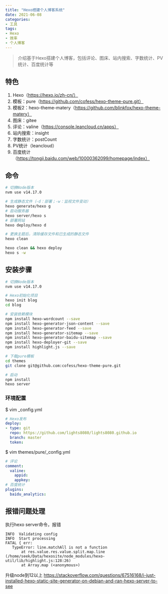 ```yaml
---
title: "Hexo搭建个人博客系统"
date: 2021-06-08
categories:
- 工具
tags:
- Hexo
- 效率
- 个人博客
---
```


> 介绍基于Hexo搭建个人博客，包括评论、图床、站内搜索、字数统计、PV统计、百度统计等

<!-- more -->

## 特色
1. Hexo（https://hexo.io/zh-cn/）
2. 模板：pure（https://github.com/cofess/hexo-theme-pure.git）
3. 模板2：hexo-theme-matery（https://github.com/blinkfox/hexo-theme-matery）
4. 图床：gitee
5. 评论：valine（https://console.leancloud.cn/apps）
6. 站内搜索：insight
7. 字数统计：postCount
8. PV统计（leancloud）
9. 百度统计（https://tongji.baidu.com/web/10000362099/homepage/index）

## 命令
```sh
# 切换Node版本
nvm use v14.17.0

# 生成静态文件（-d：部署；-w：监视文件变动）
hexo generate/hexo g
# 启动服务器
hexo server/hexo s
# 部署网站
hexo deploy/hexo d

# 更换主题后，清除缓存文件和已生成的静态文件
hexo clean

hexo clean && hexo deploy
hexo s -w
```

## 安装步骤
```sh
# 切换Node版本
nvm use v14.17.0

# Hexo初始化项目
hexo init blog
cd blog

# 安装依赖模块
npm install hexo-wordcount --save
npm install hexo-generator-json-content --save
npm install hexo-generator-feed --save
npm install hexo-generator-sitemap --save
npm install hexo-generator-baidu-sitemap --save
npm install hexo-deployer-git --save
npm install highlight.js --save

# 下载pure模板
cd themes
git clone git@github.com:cofess/hexo-theme-pure.git

# 启动
npm install
hexo server
```

### 环境配置

$ vim _config.yml
```yaml
# Hexo发布
deploy:
- type: git
  repo: https://github.com/lights8080/lights8080.github.io
  branch: master
  token: 
```

$ vim themes/pure/_config.yml
```yaml
# 评论
comment:
  valine:
    appid: 
    appkey: 
# 百度统计
plugins:
  baidu_analytics: 
```


## 报错问题处理
执行hexo server命令，报错
```
INFO  Validating config
INFO  Start processing
FATAL { err:
   TypeError: line.matchAll is not a function
       at res.value.res.value.split.map.line (/home/seek/Data/hexosite/node_modules/hexo-util/lib/highlight.js:128:26)
       at Array.map (<anonymous>)
```

升级node到12以上
https://stackoverflow.com/questions/67516168/i-just-installed-hexo-static-site-generator-on-debian-and-ran-hexo-server-to-see
